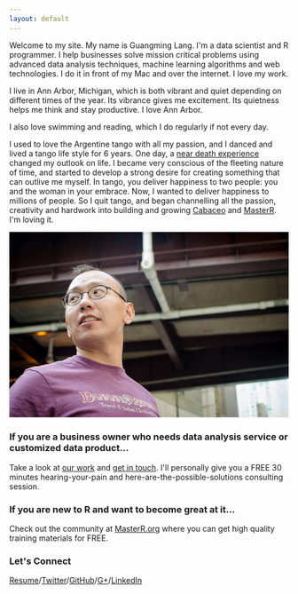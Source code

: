 ```yaml
---
layout: default
---
```


Welcome to my site. My name is Guangming Lang. I'm a data scientist and R programmer. I help businesses solve mission critical problems using advanced data analysis techniques, machine learning algorithms and web technologies. I do it in front of my Mac and over the internet. I love my work. 

I live in Ann Arbor, Michigan, which is both vibrant and quiet depending on different times of the year. Its vibrance gives me excitement. Its quietness helps me think and stay productive. I love Ann Arbor. 

I also love swimming and reading, which I do regularly if not every day.

I used to love the Argentine tango with all my passion, and I danced and lived a tango life style for 6 years. One day, a [near death experience](http://www.summitdaily.com/article/20100305/NEWS/100309885) changed my outlook on life. I became very conscious of the fleeting nature of time, and started to develop a strong desire for creating something that can outlive me myself. In tango, you deliver happiness to two people: you and the woman in your embrace. Now, I wanted to deliver happiness to millions of people. So I quit tango, and began channelling all the passion, creativity and hardwork into building and growing [Cabaceo](http://cabaceo.com/) and [MasterR](http://masterr.org). I'm loving it.

![](image/gmlang.jpg)

### If you are a business owner who needs data analysis service or customized data product... 

Take a look at [our work](http://www.cabaceo.com/app.html) and [get in touch](http://www.cabaceo.com/contact.html). I'll personally give you a FREE 30 minutes hearing-your-pain and here-are-the-possible-solutions consulting session. 

### If you are new to R and want to become great at it...

Check out the community at [MasterR.org](http://masterr.org) where you can get high quality training materials for FREE.

### Let's Connect 
[Resume](http://resume.gmlang.com)/[Twitter](http://twitter.com/gmlang)/[GitHub](http://github.com/gmlang)/[G+](https://plus.google.com/+GuangmingLang/posts)/[LinkedIn](https://www.linkedin.com/in/gmlang)